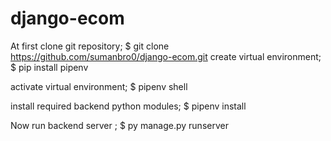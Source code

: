 # django-ecom
At first clone git repository; 
$ git clone https://github.com/sumanbro0/django-ecom.git create virtual environment; $ pip install pipenv

activate virtual environment;
$ pipenv shell

install required backend python modules; 
$ pipenv install

Now run backend server ;
$ py manage.py runserver
